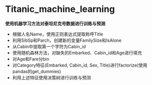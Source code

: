 # Titanic_machine_learning
**使用机器学习方法对泰坦尼克号数据进行训练与预测**  
- 根据人名Name，使用正则表达式提取称呼Title  
- 利用SibSp和Parch，创建新的变量FamilySize和IsAlone  
- 从Cabin中提取第一个字符为Cabin_id  
- 使用随机森林方法，对缺失的Embarked、Cabin_id和Age进行填充  
- 对Age和Fare分bin  
- 对Category特征(Embarked, Cabin_id, Sex, Title)进行factorize(使用pandas的get_dummies)  
- 利用上述特征使用决策树进行训练与预测  
